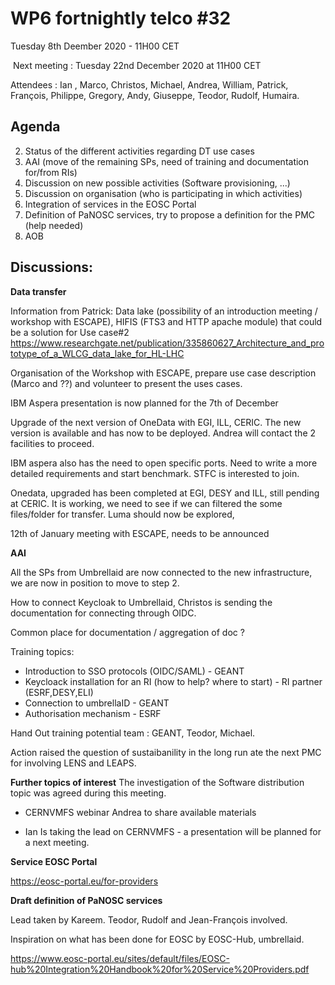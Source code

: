 #  WP6 fortnightly telco #32

Tuesday 8th Deember 2020 - 11H00 CET

​	Next meeting : Tuesday 22nd December 2020 at 11H00 CET

Attendees : Ian , Marco, Christos, Michael, Andrea, William, Patrick, François, Philippe, Gregory, Andy, Giuseppe, Teodor, Rudolf, Humaira.



## Agenda

2. Status of the different activities regarding DT use cases 
3. AAI (move of the remaining SPs, need of training and documentation for/from RIs)
4. Discussion on new possible activities (Software provisioning, ...)
5. Discussion on organisation (who is participating in which activities)
6. Integration of services in the EOSC Portal 
7. Definition of PaNOSC services, try to propose a definition for the PMC (help needed) 
8. AOB
## Discussions:

**Data transfer**

Information from Patrick: Data lake (possibility of an introduction meeting / workshop with ESCAPE), HIFIS (FTS3 and HTTP apache module) that could be a solution for Use case#2
https://www.researchgate.net/publication/335860627_Architecture_and_prototype_of_a_WLCG_data_lake_for_HL-LHC

Organisation of the Workshop with ESCAPE, prepare use case description (Marco and ??)  and volunteer to present the uses cases.

IBM Aspera presentation is now planned for the 7th of December

Upgrade of the next version of OneData  with EGI, ILL, CERIC. The new version is available and has now to be deployed. Andrea will contact the 2 facilities to proceed.



IBM aspera also has the need to open specific ports. Need to write a more detailed requirements and start benchmark. STFC is interested to join.

Onedata, upgraded has been completed at EGI, DESY and ILL, still pending at CERIC.  It is working, we need to see if we can filtered the some files/folder for transfer.
Luma should now be explored, 

12th of January meeting with ESCAPE, needs to be announced

**AAI**

All the SPs from Umbrellaid are now connected to the new infrastructure, we are now in position to move to step 2.

How to connect Keycloak to Umbrellaid, Christos is sending the documentation for connecting through OIDC.

Common place for documentation / aggregation of doc ?

Training topics: 

- Introduction to SSO protocols (OIDC/SAML)  - GEANT
- Keycloack installation for an RI (how to help? where to start) - RI partner (ESRF,DESY,ELI)
- Connection to umbrellaID - GEANT
- Authorisation mechanism - ESRF

Hand Out training potential team :   GEANT, Teodor, Michael.  

Action raised the question of sustaibanility in the long run ate the next PMC for involving LENS and LEAPS.

**Further topics of interest**
The investigation of the Software distribution topic was agreed during this meeting.

- CERNVMFS webinar Andrea to share available materials

- Ian Is taking the lead on CERNVMFS - a presentation will be planned for a next meeting.

  

**Service EOSC Portal**

https://eosc-portal.eu/for-providers

**Draft definition of PaNOSC services**

Lead taken by Kareem. Teodor, Rudolf and Jean-François involved.

Inspiration on what has been done for EOSC by EOSC-Hub, umbrellaid.

https://www.eosc-portal.eu/sites/default/files/EOSC-hub%20Integration%20Handbook%20for%20Service%20Providers.pdf
